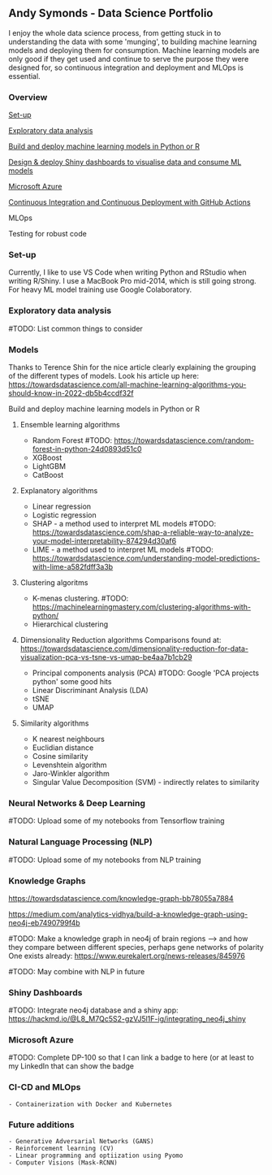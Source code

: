 ## Andy Symonds - Data Science Portfolio

I enjoy the whole data science process, from getting stuck in to understanding the data with some 'munging', to building machine learning models and deploying them for consumption. Machine learning models are only good if they get used and continue to serve the purpose they were designed for, so continuous integration and deployment and MLOps is essential.

### Overview

[Set-up](#set-up)

[Exploratory data analysis](#exploratory-data-analysis)

[Build and deploy machine learning models in Python or R](#models)

[Design & deploy Shiny dashboards to visualise data and consume ML models](#shiny-dashboards)

[Microsoft Azure](#microsoft-azure)

[Continuous Integration and Continuous Deployment with GitHub Actions](#ci-cd-and-mlops)

MLOps

Testing for robust code

### Set-up
Currently, I like to use VS Code when writing Python and RStudio when writing R/Shiny. I use a MacBook Pro mid-2014, which is still going strong. For heavy ML model training use Google Colaboratory.

### Exploratory data analysis

#TODO: List common things to consider

### Models

Thanks to Terence Shin for the nice article clearly explaining the grouping of the different types of models. Look his article up here: https://towardsdatascience.com/all-machine-learning-algorithms-you-should-know-in-2022-db5b4ccdf32f

Build and deploy machine learning models in Python or R
1. Ensemble learning algorithms
    - Random Forest     #TODO: https://towardsdatascience.com/random-forest-in-python-24d0893d51c0
    - XGBoost
    - LightGBM
    - CatBoost

2. Explanatory algorithms
    - Linear regression
    - Logistic regression
    - SHAP - a method used to interpret ML models   #TODO: https://towardsdatascience.com/shap-a-reliable-way-to-analyze-your-model-interpretability-874294d30af6
    - LIME - a method used to interpret ML models   #TODO: https://towardsdatascience.com/understanding-model-predictions-with-lime-a582fdff3a3b

3. Clustering algoritms
    - K-menas clustering. #TODO: https://machinelearningmastery.com/clustering-algorithms-with-python/
    - Hierarchical clustering

4. Dimensionality Reduction algorithms
   Comparisons found at: https://towardsdatascience.com/dimensionality-reduction-for-data-visualization-pca-vs-tsne-vs-umap-be4aa7b1cb29
   
    - Principal components analysis (PCA)   #TODO: Google 'PCA projects python' some good hits
    - Linear Discriminant Analysis (LDA)
    - tSNE
    - UMAP 

5. Similarity algorithms
    - K nearest neighbours
    - Euclidian distance
    - Cosine similarity
    - Levenshtein algorithm
    - Jaro-Winkler algorithm
    - Singular Value Decomposition (SVM) - indirectly relates to similarity

### Neural Networks & Deep Learning

#TODO: Upload some of my notebooks from Tensorflow training

### Natural Language Processing (NLP)
#TODO: Upload some of my notebooks from NLP training

### Knowledge Graphs

https://towardsdatascience.com/knowledge-graph-bb78055a7884

https://medium.com/analytics-vidhya/build-a-knowledge-graph-using-neo4j-eb7490799f4b

#TODO: Make a knowledge graph in neo4j of brain regions --> and how they compare between different species, perhaps gene networks of polarity
One exists already: https://www.eurekalert.org/news-releases/845976

#TODO: May combine with NLP in future


### Shiny Dashboards

#TODO: Integrate neo4j database and a shiny app: https://hackmd.io/@L8_M7Qc5S2-gzVJ5l1F-ig/integrating_neo4j_shiny

### Microsoft Azure

#TODO: Complete DP-100 so that I can link a badge to here (or at least to my LinkedIn that can show the badge

### CI-CD and MLOps
    - Containerization with Docker and Kubernetes

### Future additions
    - Generative Adversarial Networks (GANS)
    - Reinforcement learning (CV)
    - Linear programming and optiization using Pyomo
    - Computer Visions (Mask-RCNN)
